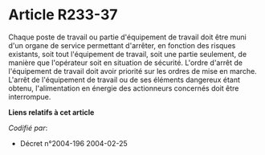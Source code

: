 # Article R233-37

Chaque poste de travail ou partie d'équipement de travail doit être muni d'un organe de service permettant d'arrêter, en
fonction des risques existants, soit tout l'équipement de travail, soit une partie seulement, de manière que l'opérateur soit
en situation de sécurité. L'ordre d'arrêt de l'équipement de travail doit avoir priorité sur les ordres de mise en marche.
L'arrêt de l'équipement de travail ou de ses éléments dangereux étant obtenu, l'alimentation en énergie des actionneurs
concernés doit être interrompue.

**Liens relatifs à cet article**

_Codifié par_:

  - Décret n°2004-196 2004-02-25
